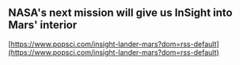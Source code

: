 ## NASA's next mission will give us InSight into Mars' interior
  
  [https://www.popsci.com/insight-lander-mars?dom=rss-default](https://www.popsci.com/insight-lander-mars?dom=rss-default)